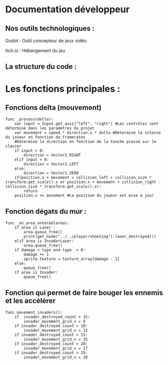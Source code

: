 # Documentation développeur


## Nos outils technologiques : 

Godot : Outil concepteur de jeux vidéo  

Itch.io : Hébergement du jeu  

 

## La structure du code : 

# Les fonctions principales :  

## Fonctions delta (mouvement)
```
func _process(delta):
	var input = Input.get_axis("left", "right") #Les contrôles sont déterminé dans les paramètres du projet
	var movement = speed * direction.x * delta #Détermine la vitesse du joueur en fonction du framerates
	#Détermine la direction en fonction de la touche pressé sur le clavier
	if input > 0:
		direction = Vector2.RIGHT
	elif input < 0:
		direction = Vector2.LEFT
	else:
		direction = Vector2.ZERO
	if(position.x + movement < collision_left + collision_size * transform.get_scale().x or position.x + movement > collision_right - collision_size * transform.get_scale().x):
		return
	position.x += movement #La position du joueur est mise à jour
```

## Fonction dégats du mur :
```
func _on_area_entered(area):
	if area is Laser :
		area.queue_free()
		print(get_node("../../player/shooting").laser_destroyed())
	elif area is InvaderLaser:
		area.queue_free()
	if damage < type and type  > 0:
		damage += 1
		sprite.texture = texture_array[damage - 1]
	else:
		queue_free()	
	if area is Invader:
		queue_free()
```

## Fonction qui permet de faire bouger les ennemis et les accélérer
```
func movement_invaders():
	if	invader_destroyed_count > 15:
		invader_movement_grid_x = 9 
	if invader_destroyed_count > 10:
		invader_movement_grid_x = 12
	if invader_destroyed_count > 15:
		invader_movement_grid_x = 15
	if invader_destroyed_count > 20:
		invader_movement_grid_x = 17
	if invader_destroyed_count > 25:
		invader_movement_grid_x = 20
```
